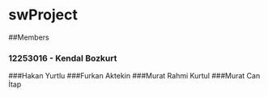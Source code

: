 # swProject

##Members

### 12253016 - Kendal Bozkurt
###Hakan Yurtlu
###Furkan Aktekin
###Murat Rahmi Kurtul
###Murat Can İtap
